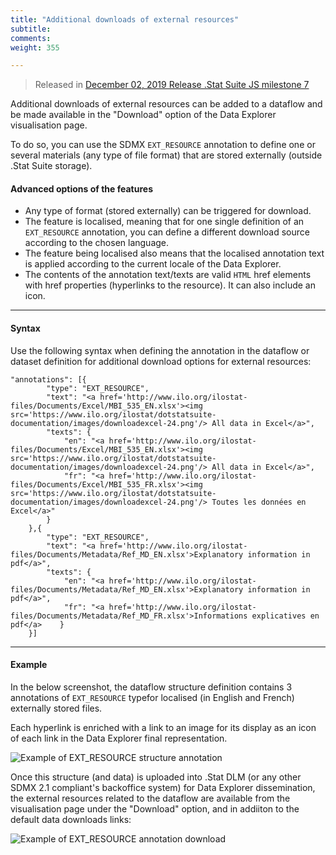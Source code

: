 ```yaml
---
title: "Additional downloads of external resources"
subtitle: 
comments: 
weight: 355

---
```


> Released in [December 02, 2019 Release .Stat Suite JS milestone 7](https://sis-cc.gitlab.io/dotstatsuite-documentation/changelog/#december-02-2019)

Additional downloads of external resources can be added to a dataflow and be made available in the "Download" option of the Data Explorer visualisation page.

To do so, you can use the SDMX `EXT_RESOURCE` annotation to define one or several materials (any type of file format) that are stored externally (outside .Stat Suite storage).

#### Advanced options of the features
* Any type of format (stored externally) can be triggered for download.
* The feature is localised, meaning that for one single definition of an `EXT_RESOURCE` annotation, you can define a different download source according to the chosen language. 
* The feature being localised also means that the localised annotation text is applied according to the current locale of the Data Explorer.
* The contents of the annotation text/texts are valid `HTML` href elements with href properties (hyperlinks to the resource). It can also include an icon.

---

#### Syntax
Use the following syntax when defining the annotation in the dataflow or dataset definition for additional download options for external resources:  

```
"annotations": [{
		"type": "EXT_RESOURCE",
		"text": "<a href='http://www.ilo.org/ilostat-files/Documents/Excel/MBI_535_EN.xlsx'><img src='https://www.ilo.org/ilostat/dotstatsuite-documentation/images/downloadexcel-24.png'/> All data in Excel</a>",
		"texts": {
			"en": "<a href='http://www.ilo.org/ilostat-files/Documents/Excel/MBI_535_EN.xlsx'><img src='https://www.ilo.org/ilostat/dotstatsuite-documentation/images/downloadexcel-24.png'/> All data in Excel</a>",
			"fr": "<a href='http://www.ilo.org/ilostat-files/Documents/Excel/MBI_535_FR.xlsx'><img src='https://www.ilo.org/ilostat/dotstatsuite-documentation/images/downloadexcel-24.png'/> Toutes les données en Excel</a>"
		}
	},{
		"type": "EXT_RESOURCE",
		"text": "<a href='http://www.ilo.org/ilostat-files/Documents/Metadata/Ref_MD_EN.xlsx'>Explanatory information in pdf</a>",
		"texts": {
			"en": "<a href='http://www.ilo.org/ilostat-files/Documents/Metadata/Ref_MD_EN.xlsx'>Explanatory information in pdf</a>",
			"fr": "<a href='http://www.ilo.org/ilostat-files/Documents/Metadata/Ref_MD_FR.xlsx'>Informations explicatives en pdf</a>	}
	}]
```

---

#### Example
In the below screenshot, the dataflow structure definition contains 3 annotations of `EXT_RESOURCE` typefor localised (in English and French) externally stored files.

Each hyperlink is enriched with a link to an image for its display as an icon of each link in the Data Explorer final representation.

![Example of EXT_RESOURCE structure annotation](/dotstatsuite-documentation/images/EXTERNAL-RESOURCES-01.png)

Once this structure (and data) is uploaded into .Stat DLM (or any other SDMX 2.1 compliant's backoffice system) for Data Explorer dissemination, the external resources related to the dataflow are available from the visualisation page under the "Download" option, and in addiiton to the default data downloads links:

![Example of EXT_RESOURCE annotation download](/dotstatsuite-documentation/images/EXTERNAL-RESOURCES-02.png)

